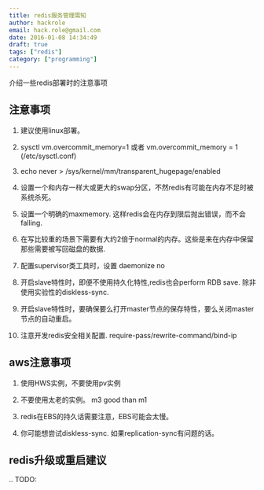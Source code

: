 ```yaml
---
title: redis服务管理需知
author: hackrole
email: hack.role@gmail.com
date: 2016-01-08 14:34:49
draft: true
tags: ["redis"]
category: ["programming"]
---
```





介绍一些redis部署时的注意事项

注意事项
--------

1) 建议使用linux部署。

2) sysctl vm.overcommit_memory=1 或者 vm.overcommit_memory = 1 (/etc/sysctl.conf)

3) echo never > /sys/kernel/mm/transparent_hugepage/enabled

4) 设置一个和内存一样大或更大的swap分区，不然redis有可能在内存不足时被系统杀死。

5) 设置一个明确的maxmemory. 这样redis会在内存到限后抛出错误，而不会falling.

6) 在写比较重的场景下需要有大约2倍于normal的内存。这些是来在内存中保留那些需要被写回磁盘的数据.

7) 配置supervisor类工具时，设置 daemonize no

8) 开启slave特性时，即便不使用持久化特性,redis也会perform RDB save. 除非使用实验性的diskless-sync.

9) 开启slave特性时，要确保要么打开master节点的保存特性，要么关闭master节点的自动重启。

10) 注意开发redis安全相关配置. require-pass/rewrite-command/bind-ip

aws注意事项
-----------

1) 使用HWS实例，不要使用pv实例

2) 不要使用太老的实例。 m3 good than m1

3) redis在EBS的持久话需要注意，EBS可能会太慢。

4) 你可能想尝试diskless-sync. 如果replication-sync有问题的话。

redis升级或重启建议
-------------------

.. TODO:
